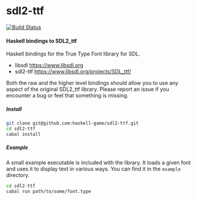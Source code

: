 # sdl2-ttf

[![Build Status](https://travis-ci.org/haskell-game/sdl2-ttf.svg?branch=master)](https://travis-ci.org/haskell-game/sdl2-ttf)

#### Haskell bindings to SDL2_ttf

Haskell bindings for the True Type Font library for SDL.

- libsdl <https://www.libsdl.org>
- sdl2-ttf <https://www.libsdl.org/projects/SDL_ttf/>

Both the raw and the higher level bindings should allow you to use any aspect
of the original SDL2_ttf library. Please report an issue if you encounter a bug
or feel that something is missing.

##### Install

```bash
git clone git@github.com:haskell-game/sdl2-ttf.git
cd sdl2-ttf
cabal install
```

##### Example

A small example executable is included with the library. It loads a given font
and uses it to display text in various ways. You can find it in the `example`
directory.

```bash
cd sdl2-ttf
cabal run path/to/some/font.type
```
